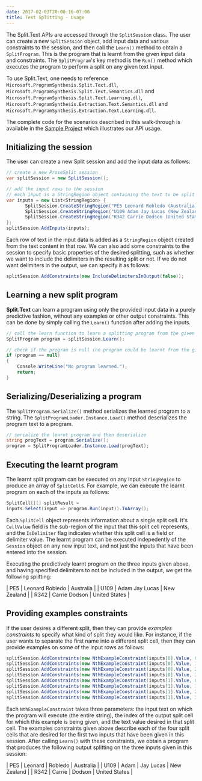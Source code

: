 ```yaml
---
date: 2017-02-03T20:00:16-07:00
title: Text Splitting - Usage
---
```


The Split.Text APIs are accessed through the `SplitSession` class. The user can create a new `SplitSession` object, add input data and various constraints to the session, and then call the `Learn()` method to obtain a `SplitProgram`. This is the program that is learnt from the given input data and constraints. The `SplitProgram`'s key method is the `Run()` method which executes the program to perform a split on any given text input. 

To use Split.Text, one needs to reference `Microsoft.ProgramSynthesis.Split.Text.dll`, `Microsoft.ProgramSynthesis.Split.Text.Semantics.dll`
and `Microsoft.ProgramSynthesis.Split.Text.Learning.dll`, `Microsoft.ProgramSynthesis.Extraction.Text.Semantics.dll` and `Microsoft.ProgramSynthesis.Extraction.Text.Learning.dll`.

The complete code for the scenarios described in this walk-through is available in the [Sample Project](https://github.com/Microsoft/prose/tree/master/Split.Text) which illustrates our API usage. 

## Initializing the session

The user can create a new Split session and add the input data as follows:

```csharp
// create a new ProseSplit session
var splitSession = new SplitSession();

// add the input rows to the session
// each input is a StringRegion object containing the text to be split
var inputs = new List<StringRegion> {
       SplitSession.CreateStringRegion("PE5 Leonard Robledo (Australia)"),
       SplitSession.CreateStringRegion("U109 Adam Jay Lucas (New Zealand)"),
       SplitSession.CreateStringRegion("R342 Carrie Dodson (United States)")
};
splitSession.AddInputs(inputs);
```

Each row of text in the input data is added as a `StringRegion` object created from the text content in that row. We can also add some constraints to the session to specify basic properties of the desired splitting, such as whether we want to include the delimiters in the resulting split or not. If we do not want delimiters in the output, we can specify it as follows:

```csharp
splitSession.AddConstraints(new IncludeDelimitersInOutput(false));
```

## Learning a new split program

**Split.Text** can learn a program using only the provided input data in a purely predictive fashion, without any examples or other output constraints. This can be done by simply calling the `Learn()` function after adding the inputs.

```csharp
// call the learn function to learn a splitting program from the given input examples
SplitProgram program = splitSession.Learn();

// check if the program is null (no program could be learnt from the given inputs)
if (program == null)
{
    Console.WriteLine("No program learned.");
    return;
}
``` 


## Serializing/Deserializing a program

The `SplitProgram.Serialize()` method serializes the learned program to a string. The `SplitProgramLoader.Instance.Load()` method deserializes the program text to a program.


```csharp
// serialize the learnt program and then deserialize
string progText = program.Serialize();
program = SplitProgramLoader.Instance.Load(progText);
```

## Executing the learnt program

The learnt split program can be executed on any input `StringRegion` to produce an array of `SplitCell`s. For example, we can execute the learnt program on each of the inputs as follows:

```csharp
SplitCell[][] splitResult = 
inputs.Select(input => program.Run(input)).ToArray();
```
Each `SplitCell` object represents information about a single split cell. It's `CellValue` field is the sub-region of the input that this split cell represents, and the `IsDelimiter` flag indicates whether this split cell is a field or delimiter value. The learnt program can be executed indepedently of the `Session` object on any new input text, and not just the inputs that have been entered into the session.

Executing the predictively learnt program on the three inputs given above, and having specified delimiters to not be included in the output, we get the following splitting:

|       PE5     |       Leonard Robledo |       Australia       |
|       U109    |       Adam Jay Lucas  |       New Zealand   |
|       R342    |       Carrie Dodson   |       United States   |



## Providing examples constraints

If the user desires a different split, then they can provide *examples constraints* to specify what kind of split they would like. For instance, if the user wants to separate the first name into a different split cell, then they can provide examples on some of the input rows as follows:

```csharp
splitSession.AddConstraints(new NthExampleConstraint(inputs[0].Value, 0, "PE5"));
splitSession.AddConstraints(new NthExampleConstraint(inputs[0].Value, 1, "Leonard"));
splitSession.AddConstraints(new NthExampleConstraint(inputs[0].Value, 2, "Robledo"));
splitSession.AddConstraints(new NthExampleConstraint(inputs[0].Value, 3, "Australia"));
splitSession.AddConstraints(new NthExampleConstraint(inputs[1].Value, 0, "U109"));
splitSession.AddConstraints(new NthExampleConstraint(inputs[1].Value, 1, "Adam"));
splitSession.AddConstraints(new NthExampleConstraint(inputs[1].Value, 2, "Jay Lucas"));
splitSession.AddConstraints(new NthExampleConstraint(inputs[1].Value, 3, "New Zealand"));
```

Each `NthExampleConstraint` takes three parameters: the input text on which the program will execute (the entire string), the index of the output split cell for which this example is being given, and the text value desired in that split cell. The examples constraints given above describe each of the four split cells that are desired for the first two inputs that have been given in this session. After calling `Learn()` with these constraints, we obtain a program that produces the following output splitting on the three inputs given in this session:

|      PE5     |       Leonard |       Robledo |       Australia       |
|      U109    |       Adam    |       Jay Lucas       |       New Zealand   |
|       R342    |       Carrie  |       Dodson  |       United States   |




